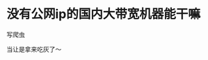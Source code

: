 # 没有公网ip的国内大带宽机器能干嘛


写爬虫

当让是拿来吃灰了～<img id="aimg_lFw34" onclick="zoom(this, this.src, 0, 0, 0)" class="zoom" src="https://cdn.jsdelivr.net/gh/hishis/forum-master/public/images/patch.gif" onmouseover="img_onmouseoverfunc(this)" onload="thumbImg(this)" border="0" alt="" />
